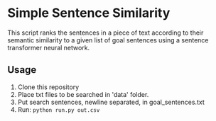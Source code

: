 # Simple Sentence Similarity
This script ranks the sentences in a piece of text according to their semantic similarity to a given list of goal sentences using a sentence transformer neural network.

## Usage
1) Clone this repository
2) Place txt files to be searched in 'data' folder.
3) Put search sentences, newline separated, in goal_sentences.txt
4) Run: `python run.py out.csv`